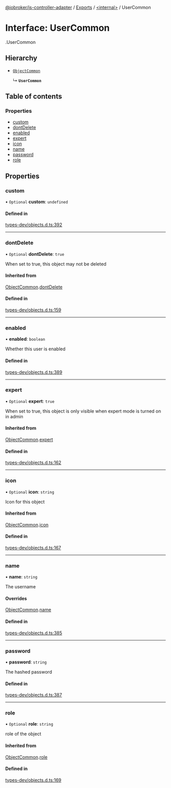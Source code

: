 [@iobroker/js-controller-adapter](../README.md) / [Exports](../modules.md) / [<internal\>](../modules/internal_.md) / UserCommon

# Interface: UserCommon

[<internal>](../modules/internal_.md).UserCommon

## Hierarchy

- [`ObjectCommon`](internal_.ObjectCommon.md)

  ↳ **`UserCommon`**

## Table of contents

### Properties

- [custom](internal_.UserCommon.md#custom)
- [dontDelete](internal_.UserCommon.md#dontdelete)
- [enabled](internal_.UserCommon.md#enabled)
- [expert](internal_.UserCommon.md#expert)
- [icon](internal_.UserCommon.md#icon)
- [name](internal_.UserCommon.md#name)
- [password](internal_.UserCommon.md#password)
- [role](internal_.UserCommon.md#role)

## Properties

### custom

• `Optional` **custom**: `undefined`

#### Defined in

[types-dev/objects.d.ts:392](https://github.com/ioBroker/ioBroker.js-controller/blob/7c09eb1e/packages/types-dev/objects.d.ts#L392)

___

### dontDelete

• `Optional` **dontDelete**: ``true``

When set to true, this object may not be deleted

#### Inherited from

[ObjectCommon](internal_.ObjectCommon.md).[dontDelete](internal_.ObjectCommon.md#dontdelete)

#### Defined in

[types-dev/objects.d.ts:159](https://github.com/ioBroker/ioBroker.js-controller/blob/7c09eb1e/packages/types-dev/objects.d.ts#L159)

___

### enabled

• **enabled**: `boolean`

Whether this user is enabled

#### Defined in

[types-dev/objects.d.ts:389](https://github.com/ioBroker/ioBroker.js-controller/blob/7c09eb1e/packages/types-dev/objects.d.ts#L389)

___

### expert

• `Optional` **expert**: ``true``

When set to true, this object is only visible when expert mode is turned on in admin

#### Inherited from

[ObjectCommon](internal_.ObjectCommon.md).[expert](internal_.ObjectCommon.md#expert)

#### Defined in

[types-dev/objects.d.ts:162](https://github.com/ioBroker/ioBroker.js-controller/blob/7c09eb1e/packages/types-dev/objects.d.ts#L162)

___

### icon

• `Optional` **icon**: `string`

Icon for this object

#### Inherited from

[ObjectCommon](internal_.ObjectCommon.md).[icon](internal_.ObjectCommon.md#icon)

#### Defined in

[types-dev/objects.d.ts:167](https://github.com/ioBroker/ioBroker.js-controller/blob/7c09eb1e/packages/types-dev/objects.d.ts#L167)

___

### name

• **name**: `string`

The username

#### Overrides

[ObjectCommon](internal_.ObjectCommon.md).[name](internal_.ObjectCommon.md#name)

#### Defined in

[types-dev/objects.d.ts:385](https://github.com/ioBroker/ioBroker.js-controller/blob/7c09eb1e/packages/types-dev/objects.d.ts#L385)

___

### password

• **password**: `string`

The hashed password

#### Defined in

[types-dev/objects.d.ts:387](https://github.com/ioBroker/ioBroker.js-controller/blob/7c09eb1e/packages/types-dev/objects.d.ts#L387)

___

### role

• `Optional` **role**: `string`

role of the object

#### Inherited from

[ObjectCommon](internal_.ObjectCommon.md).[role](internal_.ObjectCommon.md#role)

#### Defined in

[types-dev/objects.d.ts:169](https://github.com/ioBroker/ioBroker.js-controller/blob/7c09eb1e/packages/types-dev/objects.d.ts#L169)
